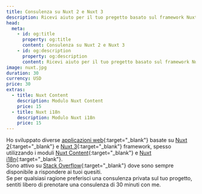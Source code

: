 ```yaml
---
title: Consulenza su Nuxt 2 e Nuxt 3
description: Ricevi aiuto per il tuo pregetto basato sul framework Nuxtjs
head:
  meta:
    - id: og:title
      property: og:title
      content: Consulenza su Nuxt 2 e Nuxt 3
    - id: og:description
      property: og:description
      content: Ricevi aiuto per il tuo pregetto basato sul framework Nuxtjs
image: nuxt.jpg
duration: 30
currency: USD
price: 30
extras:
  - title: Nuxt Content
    description: Modulo Nuxt Content
    price: 15
  - title: Nuxt i18n
    description: Modulo Nuxt i18n
    price: 15
---
```

Ho sviluppato diverse [applicazioni web](https://github.com/learntheropes?tab=repositories){:target="_blank"} basate su [Nuxt 2](https://v2.nuxt.com/){:target="_blank"} e [Nuxt 3](https://nuxt.com/){:target="_blank"} framework, spesso utilizzando i moduli [Nuxt Content](https://content.nuxtjs.org/){:target="_blank"} e [Nuxt i18n](https://v8.i18n.nuxtjs.org/){:target="_blank"}.  
Sono attivo su [Stack Overflow](https://stackoverflow.com/users/11258206/learntheropes){:target="_blank"} dove sono sempre disponibile a rispondere ai tuoi quesiti.  
Se per qualsiasi ragione preferisci una consulenza privata sul tuo progetto, sentiti libero di prenotare una consulenza di 30 minuti con me.  